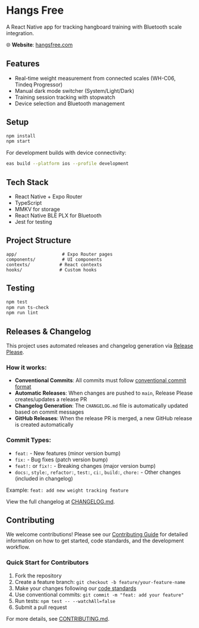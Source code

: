 # Hangs Free

A React Native app for tracking hangboard training with Bluetooth scale integration.

🌐 **Website**: [hangsfree.com](https://hangsfree.com)

## Features

- Real-time weight measurement from connected scales (WH-C06, Tindeq Progressor)
- Manual dark mode switcher (System/Light/Dark)
- Training session tracking with stopwatch
- Device selection and Bluetooth management

## Setup

```bash
npm install
npm start
```

For development builds with device connectivity:
```bash
eas build --platform ios --profile development
```

## Tech Stack

- React Native + Expo Router
- TypeScript
- MMKV for storage
- React Native BLE PLX for Bluetooth
- Jest for testing

## Project Structure

```
app/                 # Expo Router pages
components/          # UI components
contexts/           # React contexts
hooks/              # Custom hooks
```

## Testing

```bash
npm test
npm run ts-check
npm run lint
```

## Releases & Changelog

This project uses automated releases and changelog generation via [Release Please](https://github.com/googleapis/release-please). 

### How it works:
- **Conventional Commits**: All commits must follow [conventional commit format](https://www.conventionalcommits.org/)
- **Automatic Releases**: When changes are pushed to `main`, Release Please creates/updates a release PR
- **Changelog Generation**: The `CHANGELOG.md` file is automatically updated based on commit messages
- **GitHub Releases**: When the release PR is merged, a new GitHub release is created automatically

### Commit Types:
- `feat:` - New features (minor version bump)
- `fix:` - Bug fixes (patch version bump)
- `feat!:` or `fix!:` - Breaking changes (major version bump)
- `docs:`, `style:`, `refactor:`, `test:`, `ci:`, `build:`, `chore:` - Other changes (included in changelog)

Example: `feat: add new weight tracking feature`

View the full changelog at [CHANGELOG.md](CHANGELOG.md).

## Contributing

We welcome contributions! Please see our [Contributing Guide](CONTRIBUTING.md) for detailed information on how to get started, code standards, and the development workflow.

### Quick Start for Contributors

1. Fork the repository
2. Create a feature branch: `git checkout -b feature/your-feature-name`
3. Make your changes following our [code standards](CONTRIBUTING.md#code-standards)
4. Use conventional commits: `git commit -m "feat: add your feature"`
5. Run tests: `npm test -- --watchAll=false`
6. Submit a pull request

For more details, see [CONTRIBUTING.md](CONTRIBUTING.md).
